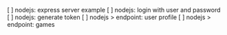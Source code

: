 [ ] nodejs: express server example
[ ] nodejs: login with user and password
[ ] nodejs: generate token
[ ] nodejs > endpoint: user profile
[ ] nodejs > endpoint: games